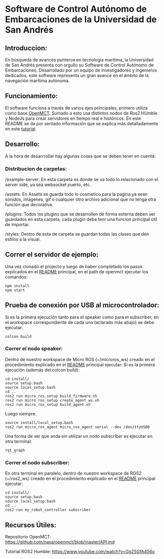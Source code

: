 # Software de Control Autónomo de Embarcaciones de la Universidad de San Andrés

## Introduccion:
En búsqueda de avances punteros en tecnología marítima, la Universidad de San Andrés presenta con orgullo su Software de Control Autónomo de Embarcaciones. Desarrollado por un equipo de investigadores y ingenieros dedicados, este software representa un gran avance en el ámbito de la navegación marítima autónoma.

## Funcionamiento:
El software funciona a través de varios ejes principales, primero utiliza como base [OpenMCT](https://nasa.github.io/openmct/). Sumado a esto usa distintos nodos de Ros2 HUmble y NodeJs para crear servidores en tiempo real e históricos. En este README se da por sentado información que se explica más detalladamente en este [tutorial](https://www.youtube.com/watch?v=Gg25GfA456o).

## Desarrollo:
A la hora de desarrrollar hay algunas cosas que se deben tener en cuenta:
### Distribucion de carpetas:
/example-server: En esta carpeta es donde se va todo lo relacionado con el server side, ya sea websocket puerto, etc.

/assets: En Assets se guarda todo lo cosmetico para la pagina ya sean sonidos, imágenes, gif o cualquier otro archivo adicional que no tenga otra función que decorativa.

/plugins: Todos los plugins que se desarrollen de forma externa deben ser guardados en esta carpeta, cada plugin debe tenr una funcion principal útil de importar.

/styles: Dentro de esta de carpeta se guardan todas las clases que den estilos a la visual.

## Correr el servidor de ejemplo:
Una vez clonado el projecto y luego de haber completado los pasos explicados en el [README](../README.md) principal, en el path de openmct ejecutar los comandos:
```
npm install
npm start
```

## Prueba de conexión por USB al microcontrolador:
Si es la primera ejecución tanto para el speaker como para el subscriber, en el workspace correspondiente de cada uno (aclarado más abajo) se debe ejecutar:
```
colcon build
```
### Correr el nodo speaker:
Dentro de nuestro workspace de Micro ROS (~/microros_ws) creado en el procedimiento explicado en el [README](../README.md) principal ejecutar:
Si es la primera ejecución (además del colcon build):
```
cd install/
source setup.bash
source local_setup.bash
cd ..
ros2 run micro_ros_setup build_firmware.sh
ros2 run micro_ros_setup create_agent_ws.sh
ros2 run micro_ros_setup build_agent.sh
```
Luego siempre:
```
source install/local_setup.bash
ros2 run micro_ros_agent micro_ros_agent serial --dev /dev/ttyUSB0
```
Una forma de ver que anda sin utilizar un nodo subscriber es ejecutar en otra terminal:
```
rqt_graph
```

### Correr el nodo subscriber:
En otra terminal en paralelo, dentro de nuestro workspace de ROS2 (~/ros2_ws) creado en el procedimiento explicado en el [README](../README.md) principal ejecutar:
```
cd install/
source setup.bash
source local_setup.bash
cd ..
ros2 run my_robot_controller subscriber
```

## Recursos Útiles:
Repositorio OpenMCT: https://github.com/nasa/openmct/blob/master/API.md

Tutorial ROS2 Humble: https://www.youtube.com/watch?v=Gg25GfA456o
